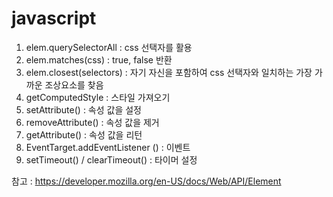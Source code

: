 # javascript 

1. elem.querySelectorAll : css 선택자를 활용
2. elem.matches(css) : true, false 반환
3. elem.closest(selectors) : 자기 자신을 포함하여 css 선택자와 일치하는 가장 가까운 조상요소를 찾음
4. getComputedStyle : 스타일 가져오기
5. setAttribute() : 속성 값을 설정
6. removeAttribute() : 속성 값을 제거
7. getAttribute() : 속성 값을 리턴
8. EventTarget.addEventListener () : 이벤트
9. setTimeout() / clearTimeout()  : 타이머 설정


참고 : https://developer.mozilla.org/en-US/docs/Web/API/Element
